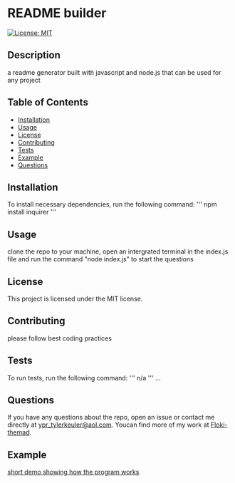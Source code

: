 # README builder
[![License: MIT](https://img.shields.io/badge/License-MIT-yellow.svg)](https://opensource.org/licenses/MIT)
## Description
a readme generator built with javascript and node.js that can be used for any project
## Table of Contents
* [Installation](#installation)  
* [Usage](#usage)
* [License](#license)
* [Contributing](#contributing)
* [Tests](#tests)
* [Example](#example)
* [Questions](#questions)
## Installation
To install necessary dependencies, run the following command:
'''
npm install inquirer
'''
## Usage
clone the repo to your machine, open an intergrated terminal in the index.js file and run the command "node index.js" to start the questions
## License
This project is licensed under the MIT license.
## Contributing
please follow best coding practices
## Tests
To run tests, run the following command:
'''
n/a
'''
...
## Questions
If you have any questions about the repo, open an issue or contact me directly at ypr_tylerkeuler@aol.com. Youcan find more of my work at [Floki-themad](https://github.com/Floki-themad/).

## Example 
[short demo showing how the program works](https://imgur.com/KhoZWMl)